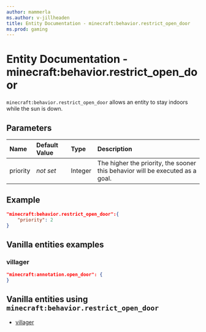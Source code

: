 ```yaml
---
author: mammerla
ms.author: v-jillheaden
title: Entity Documentation - minecraft:behavior.restrict_open_door
ms.prod: gaming
---
```


# Entity Documentation - minecraft:behavior.restrict_open_door

`minecraft:behavior.restrict_open_door` allows an entity to stay indoors while the sun is down.

## Parameters

|Name |Default Value  |Type  |Description  |
|:----------|:----------|:----------|:----------|
|priority|*not set*|Integer|The higher the priority, the sooner this behavior will be executed as a goal.|

## Example

```json
"minecraft:behavior.restrict_open_door":{
    "priority": 2
}
```

## Vanilla entities examples

### villager

```json
"minecraft:annotation.open_door": {
}
```

## Vanilla entities using `minecraft:behavior.restrict_open_door`

- [villager](../../../../Source/VanillaBehaviorPack_Snippets/entities/villager.md)
